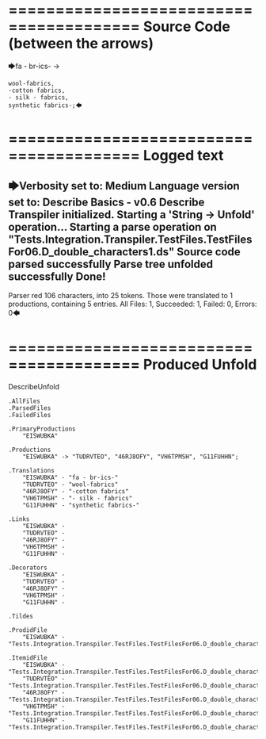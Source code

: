 ========================================
Source Code (between the arrows)
========================================

🡆fa - br-ics- ->

    wool-fabrics,
    -cotton fabrics,
    - silk - fabrics,
    synthetic fabrics-;🡄

========================================
Logged text
========================================

🡆Verbosity set to: Medium
Language version set to: Describe Basics - v0.6
Describe Transpiler initialized.
Starting a 'String -> Unfold' operation...
Starting a parse operation on "Tests.Integration.Transpiler.TestFiles.TestFilesFor06.D_double_characters1.ds"
Source code parsed successfully
Parse tree unfolded successfully
Done!
------------------------
Parser red 106 characters, into 25 tokens.
Those were translated to 1 productions, containing 5 entries.
All Files: 1, Succeeded: 1, Failed: 0, Errors: 0🡄

========================================
Produced Unfold
========================================

DescribeUnfold

    .AllFiles
    .ParsedFiles
    .FailedFiles

    .PrimaryProductions
        "EISWUBKA" 

    .Productions
        "EISWUBKA" -> "TUDRVTEO", "46RJ8OFY", "VH6TPMSH", "G11FUHHN";

    .Translations
        "EISWUBKA" - "fa - br-ics-"
        "TUDRVTEO" - "wool-fabrics"
        "46RJ8OFY" - "-cotton fabrics"
        "VH6TPMSH" - "- silk - fabrics"
        "G11FUHHN" - "synthetic fabrics-"

    .Links
        "EISWUBKA" - 
        "TUDRVTEO" - 
        "46RJ8OFY" - 
        "VH6TPMSH" - 
        "G11FUHHN" - 

    .Decorators
        "EISWUBKA" - 
        "TUDRVTEO" - 
        "46RJ8OFY" - 
        "VH6TPMSH" - 
        "G11FUHHN" - 

    .Tildes

    .ProdidFile
        "EISWUBKA" - "Tests.Integration.Transpiler.TestFiles.TestFilesFor06.D_double_characters1.ds"

    .ItemidFile
        "EISWUBKA" - "Tests.Integration.Transpiler.TestFiles.TestFilesFor06.D_double_characters1.ds"
        "TUDRVTEO" - "Tests.Integration.Transpiler.TestFiles.TestFilesFor06.D_double_characters1.ds"
        "46RJ8OFY" - "Tests.Integration.Transpiler.TestFiles.TestFilesFor06.D_double_characters1.ds"
        "VH6TPMSH" - "Tests.Integration.Transpiler.TestFiles.TestFilesFor06.D_double_characters1.ds"
        "G11FUHHN" - "Tests.Integration.Transpiler.TestFiles.TestFilesFor06.D_double_characters1.ds"

